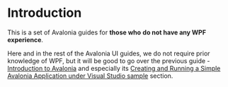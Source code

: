 # Introduction

This is a set of Avalonia guides for **those who** **do not have any WPF experience**.

Here and in the rest of the Avalonia UI guides, we do not require prior knowledge of WPF, but it will be good to go over the previous guide - [Introduction to Avalonia](https://app.gitbook.com/@avalonia-ui/s/avalonia-docs-2) and especially its [Creating and Running a Simple Avalonia Application under Visual Studio sample](https://app.gitbook.com/@avalonia-ui/s/avalonia-docs-2/#creating-and-running-a-simple-avalonia-application-under-visual-studio) section.





